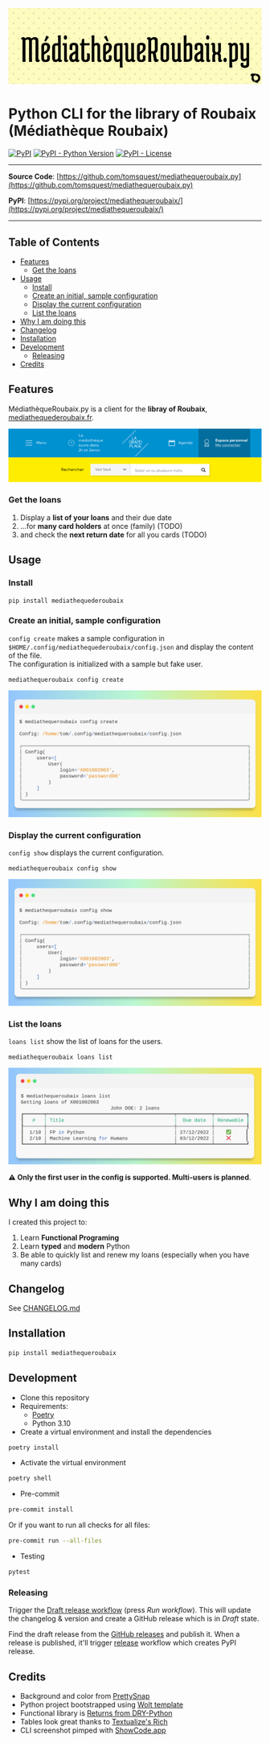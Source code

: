 <p align="center" width="100%">
  <img src="doc/banner.png" alt="MediathequeRoubaix.py"/>
</p>

# Python CLI for the library of Roubaix (Médiathèque Roubaix)

[![PyPI](https://img.shields.io/pypi/v/mediathequeroubaix?style=flat-square)](https://pypi.python.org/pypi/mediathequeroubaix/)
[![PyPI - Python Version](https://img.shields.io/pypi/pyversions/mediathequeroubaix?style=flat-square)](https://pypi.python.org/pypi/mediathequeroubaix/)
[![PyPI - License](https://img.shields.io/pypi/l/mediathequeroubaix?style=flat-square)](https://pypi.python.org/pypi/mediathequeroubaix/)

---

**Source Code**: [https://github.com/tomsquest/mediathequeroubaix.py](https://github.com/tomsquest/mediathequeroubaix.py)

**PyPI**: [https://pypi.org/project/mediathequeroubaix/](https://pypi.org/project/mediathequeroubaix/)

---

<!-- START doctoc generated TOC please keep comment here to allow auto update -->
<!-- DON'T EDIT THIS SECTION, INSTEAD RE-RUN doctoc TO UPDATE -->
## Table of Contents

- [Features](#features)
  - [Get the loans](#get-the-loans)
- [Usage](#usage)
  - [Install](#install)
  - [Create an initial, sample configuration](#create-an-initial-sample-configuration)
  - [Display the current configuration](#display-the-current-configuration)
  - [List the loans](#list-the-loans)
- [Why I am doing this](#why-i-am-doing-this)
- [Changelog](#changelog)
- [Installation](#installation)
- [Development](#development)
  - [Releasing](#releasing)
- [Credits](#credits)

<!-- END doctoc generated TOC please keep comment here to allow auto update -->

## Features

MédiathèqueRoubaix.py is a client for the **libray of Roubaix**, [mediathequederoubaix.fr](http://www.mediathequederoubaix.fr/).  

<p align="center" width="100%">
  <img src="doc/mr_homepage.png" alt="Screenshot mediathequederoubaix.fr"/>
</p>

### Get the loans

1. Display a **list of your loans** and their due date
2. ...for **many card holders** at once (family) (TODO)
3. and check the **next return date** for all you cards (TODO)

## Usage

### Install

```shell
pip install mediathequederoubaix
```

### Create an initial, sample configuration

`config create` makes a sample configuration in `$HOME/.config/mediathequederoubaix/config.json` and display the content of the file.  
The configuration is initialized with a sample but fake user.

```shell
mediathequeroubaix config create
```

<p align="center" width="100%">
  <img src="doc/cli_config_create.png" alt="Screenshot CLI config create"/>
</p>

### Display the current configuration

`config show` displays the current configuration.

```shell
mediathequeroubaix config show
```

<p align="center" width="100%">
  <img src="doc/cli_config_show.png" alt="Screenshot CLI config show"/>
</p>

### List the loans

`loans list` show the list of loans for the users.

```shell
mediathequeroubaix loans list
```

<p align="center" width="100%">
  <img src="doc/cli_loans_list.png" alt="Screenshot CLI loans list"/>
</p>

**⚠️ Only the first user in the config is supported. Multi-users is planned**.

## Why I am doing this

I created this project to:
1. Learn **Functional Programing**
2. Learn **typed** and **modern** Python
3. Be able to quickly list and renew my loans (especially when you have many cards)

## Changelog

See [CHANGELOG.md](CHANGELOG.md)

## Installation

```sh
pip install mediathequeroubaix
```

## Development

* Clone this repository
* Requirements:
  * [Poetry](https://python-poetry.org/)
  * Python 3.10
* Create a virtual environment and install the dependencies

```sh
poetry install
```

* Activate the virtual environment

```sh
poetry shell
```

* Pre-commit

```sh
pre-commit install
```

Or if you want to run all checks for all files:

```sh
pre-commit run --all-files
```

* Testing

```sh
pytest
```

### Releasing

Trigger the [Draft release workflow](https://github.com/tomsquest/mediathequeroubaix.py/actions/workflows/draft_release.yml)
(press _Run workflow_). This will update the changelog & version and create a GitHub release which is in _Draft_ state.

Find the draft release from the
[GitHub releases](https://github.com/tomsquest/mediathequeroubaix.py/releases) and publish it. When
 a release is published, it'll trigger [release](https://github.com/tomsquest/mediathequeroubaix.py/blob/master/.github/workflows/release.yml) workflow which creates PyPI
 release.


## Credits

- Background and color from [PrettySnap](https://prettysnap.app/)
- Python project bootstrapped using [Wolt template](https://github.com/woltapp/wolt-python-package-cookiecutter)
- Functional library is [Returns from DRY-Python](https://github.com/dry-python/returns)
- Tables look great thanks to [Textualize's Rich](https://github.com/Textualize/rich)
- CLI screenshot pimped with [ShowCode.app](https://showcode.app)
